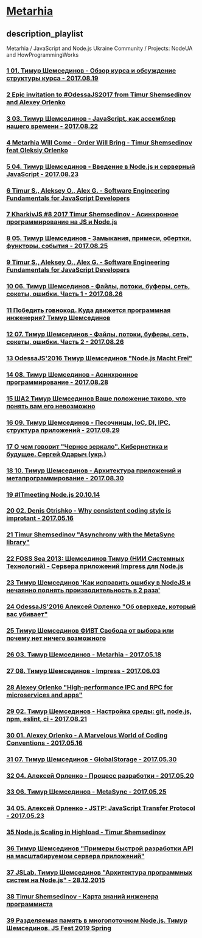 # [Metarhia](/playlist?list=PLHhi8ymDMrQY8settDxzdTGnnb1GZ_oQC)

## description_playlist

Metarhia / JavaScript and Node.js Ukraine Community / Projects: NodeUA and HowProgrammingWorks

### [1 01. Тимур Шемсединов - Обзор курса и обсуждение структуры курса - 2017.08.19](https://www.youtube.com/watch?v=7QG9oJaqbxk)

### [2 Epic invitation to #OdessaJS2017 from Timur Shemsedinov and Alexey Orlenko](https://www.youtube.com/watch?v=Ysnl6Ex1OZw)

### [3 03. Тимур Шемсединов - JavaScript, как ассемблер нашего времени - 2017.08.22](https://www.youtube.com/watch?v=ZnZg_lf3b94)

### [4 Metarhia Will Come - Order Will Bring - Timur Shemsedinov feat Oleksiy Orlenko](https://www.youtube.com/watch?v=pFULDKyyqp8)

### [5 04. Тимур Шемсединов - Введение в Node.js и серверный JavaScript - 2017.08.23](https://www.youtube.com/watch?v=ohbQunB794Q)

### [6 Timur S., Aleksey O., Alex G. -  Software Engineering Fundamentals for JavaScript Developers](https://www.youtube.com/watch?v=wkdqpR2BJu4)

### [7 KharkivJS #8 2017 Timur Shemsedinov - Асинхронное программирование на JS и Node.js](https://www.youtube.com/watch?v=VdRhAXnfrd0)

### [8 05. Тимур Шемсединов - Замыкания, примеси, обертки, функторы, события - 2017.08.25](https://www.youtube.com/watch?v=AiHiJL-fvNI)

### [9 Timur S., Aleksey O., Alex G. -  Software Engineering Fundamentals for JavaScript Developers](https://www.youtube.com/watch?v=8jAuwfNw9aE)

### [10 06. Тимур Шемсединов - Файлы, потоки, буферы, сеть, сокеты, ошибки. Часть 1 - 2017.08.26](https://www.youtube.com/watch?v=Kqs_Qnodvj0)

### [11 Победить говнокод. Куда движется программная инженерия? Тимур Шемсединов](https://www.youtube.com/watch?v=DNx9NhVdO-8)

### [12 07. Тимур Шемсединов - Файлы, потоки, буферы, сеть, сокеты, ошибки. Часть 2 - 2017.08.26](https://www.youtube.com/watch?v=pgOr3usXMXs)

### [13 OdessaJS'2016 Тимур Шемсединов &quot;Node.js Macht Frei&quot;](https://www.youtube.com/watch?v=926UKzrVrqk)

### [14 08. Тимур Шемсединов - Асинхронное программирование - 2017.08.28](https://www.youtube.com/watch?v=Ws_vg8BdBd4)

### [15 ША2 Тимур Шемсединов  Ваше положение таково, что понять вам его невозможно](https://www.youtube.com/watch?v=fbhwG3KwmUY)

### [16 09. Тимур Шемсединов - Песочницы, IoC, DI, IPC, структура приложений - 2017.08.29](https://www.youtube.com/watch?v=p7HX42MUk8s)

### [17 О чем говорит &quot;Черное зеркало&quot;. Кибернетика и будущее. Сергей Одарыч (укр.)](https://www.youtube.com/watch?v=wiZcaba3dMI)

### [18 10. Тимур Шемсединов - Архитектура приложений и метапрограммирование - 2017.08.30](https://www.youtube.com/watch?v=LXS0PqsQvx8)

### [19 #ITmeeting Node.js 20.10.14](https://www.youtube.com/watch?v=0oIiPJtfUpw)

### [20 02. Denis Otrishko - Why consistent coding style is improtant - 2017.05.16](https://www.youtube.com/watch?v=b8HREunrclo)

### [21 Timur Shemsedinov &quot;Asynchrony with the MetaSync library&quot;](https://www.youtube.com/watch?v=XRSxsw0Kgms)

### [22 FOSS Sea 2013: Шемсединов Тимур (НИИ Системных Технологий) - Сервера приложений Impress для Node.js](https://www.youtube.com/watch?v=Zr_1YrcXtkE)

### [23 Тимур Шемсединов 'Как исправить ошибку в NodeJS и нечаянно поднять производительность в 2 раза'](https://www.youtube.com/watch?v=Q8ohKdYrpRA)

### [24 OdessaJS'2016  Алексей Орленко &quot;Об оверхеде, который вас убивает&quot;](https://www.youtube.com/watch?v=LYqhH2Rk-K4)

### [25 Тимур Шемсединов ФИВТ Свобода от выбора или почему нет ничего возможного](https://www.youtube.com/watch?v=rYjf_PmCvQA)

### [26 03. Тимур Шемсединов - Metarhia - 2017.05.18](https://www.youtube.com/watch?v=ryc1SgfGVD4)

### [27 08. Тимур Шемсединов - Impress - 2017.06.03](https://www.youtube.com/watch?v=0yRhWzC7zOo)

### [28 Alexey Orlenko &quot;High-performance IPC and RPC for microservices and apps&quot;](https://www.youtube.com/watch?v=5Jn_rKhIMr4)

### [29 02. Тимур Шемсединов - Настройка среды: git, node.js, npm, eslint, ci - 2017.08.21](https://www.youtube.com/watch?v=FLGD-VhaBck)

### [30 01. Alexey Orlenko - A Marvelous World of Coding Conventions - 2017.05.16](https://www.youtube.com/watch?v=1ad32_m1nZo)

### [31 07. Тимур Шемсединов - GlobalStorage - 2017.05.30](https://www.youtube.com/watch?v=ch88GRX9PAY)

### [32 04. Алексей Орленко - Процесс разработки - 2017.05.20](https://www.youtube.com/watch?v=m_a6r6NqWN8)

### [33 06. Тимур Шемсединов - MetaSync - 2017.05.25](https://www.youtube.com/watch?v=eXr1DkSjwSc)

### [34 05. Алексей Орленко - JSTP: JavaScript Transfer Protocol - 2017.05.23](https://www.youtube.com/watch?v=mssk_iTPx4Y)

### [35 Node.js Scaling in Highload - Timur Shemsedinov](https://www.youtube.com/watch?v=yDdiPoaT9vg)

### [36 Тимур Шемсединов &quot;Примеры быстрой разработки API на масштабируемом сервера приложений&quot;](https://www.youtube.com/watch?v=f6McffaVq78)

### [37 JSLab. Тимур Шемсединов &quot;Архитектура программных систем на Node.js&quot; - 28.12.2015](https://www.youtube.com/watch?v=Try7lmWikao)

### [38 Timur Shemsedinov - Карта знаний инженера программиста](https://www.youtube.com/watch?v=_s2WkaZJ0xQ)

### [39 Разделяемая память в многопоточном Node.js. Тимур Шемсединов. JS Fest 2019 Spring](https://www.youtube.com/watch?v=KNsm_iIQt7U)

